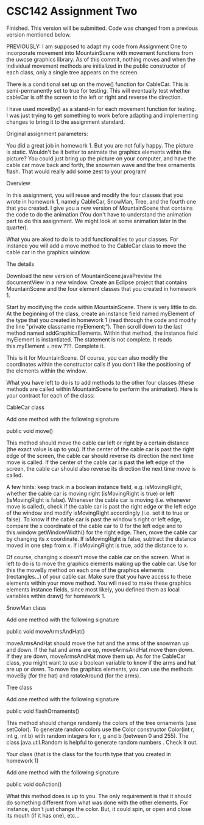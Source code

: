 # CSC142 Assignment Two

Finished.  This version will be submitted.  Code was changed from a previous version mentioned below.

PREVIOUSLY:
I am supposed to adapt my code from Assignment One to incorporate movement into MountainScene with movement functions from the uwcse graphics library.  As of this commit, nothing moves and when the individual movement methods are initialized in the public constructor of each class, only a single tree appears on the screen.

There is a conditional set up on the move() function for CableCar.  This is semi-permanently set to true for testing.  This will eventually test whether cableCar is off the screen to the left or right and reverse the direction.

I have used moveBy() as a stand-in for each movement function for testing.  I was just trying to get something to work before adapting and implementing changes to bring it to the assignment standard.

Original assignment parameters:

You did a great job in homework 1. But you are not fully happy. The picture is static. Wouldn't be it better to animate the graphics elements within the picture? You could just bring up the picture on your computer, and have the cable car move back and forth, the snowmen wave and the tree ornaments flash. That would really add some zest to your program!

Overview

In this assignment, you will reuse and modify the four classes that you wrote in homework 1, namely CableCar, SnowMan, Tree, and the fourth one that you created. I give you a new version of MountainScene that contains the code to do the animation (You don't have to understand the animation part to do this assignment. We might look at some animation later in the quarter).

What you are aked to do is to add functionalities to your classes. For instance you will add a move method to the CableCar class to move the cable car in the graphics window.

 

The details

Download the new version of MountainScene.javaPreview the documentView in a new window. Create an Eclipse project that contains MountainScene and the four element classes that you created in homework 1.

Start by modifying the code within MountainScene. There is very little to do. At the beginning of the class, create an instance field named myElement of the type that you created in homework 1 (read through the code and modify the line "private classname myElement;"). Then scroll down to the last method named addGraphicsElements. Within that method, the instance field myElement is instantiated. The statement is not complete. It reads this.myElement = new ???. Complete it.

This is it for MountainScene. Of course, you can also modify the coordinates within the constructor calls if you don't like the positioning of the elements within the window.

What you have left to do is to add methods to the other four classes (these methods are called within MountainScene to perform the animation). Here is your contract for each of the class:

CableCar class

Add one method with the following signature

public void move()

This method should move the cable car left or right by a certain distance (the exact value is up to you). If the center of the cable car is past the right edge of the screen, the cable car should reverse its direction the next time move is called. If the center of the cable car is past the left edge of the screen, the cable car should also reverse its direction the next time move is called.

A few hints: keep track in a boolean instance field, e.g. isMovingRight, whether the cable car is moving right (isMovingRight is true) or left (isMovingRight is false). Whenever the cable car is moving (i.e. whenever move is called), check if the cable car is past the right edge or the left edge of the window and modify isMovingRight accordingly (i.e. set it to true or false). To know if the cable car is past the window's right or left edge, compare the x coordinate of the cable car to 0 for the left edge and to this.window.getWindowWidth() for the right edge. Then, move the cable car by changing its x coordinate. If isMovingRight is false, subtract the distance moved in one step from x. If isMovingRight is true, add the distance to x.

Of course, changing x doesn't move the cable car on the screen. What is left to do is to move the graphics elements making up the cable car. Use for this the moveBy method on each one of the graphics elements (rectangles...) of your cable car. Make sure that you have access to these elements within your move method. You will need to make these graphics elements instance fields, since most likely, you defined them as local variables within draw() for homework 1.

 

SnowMan class

Add one method with the following signature

public void moveArmsAndHat()


moveArmsAndHat should move the hat and the arms of the snowman up and down. If the hat and arms are up, moveArmsAndHat move them down. If they are down, moveArmsAndHat move them up. As for the CableCar class, you might want to use a boolean variable to know if the arms and hat are up or down. To move the graphics elements, you can use the methods moveBy (for the hat) and rotateAround (for the arms).


Tree class

Add one method with the following signature

public void flashOrnaments()

This method should change randomly the colors of the tree ornaments (use setColor). To generate random colors use the Color constructor Color(int r, int g, int b) with random integers for r, g and b (between 0 and 255). The class java.util.Random is helpful to generate random numbers . Check it out.

 

Your class (that is the class for the fourth type that you created in homework 1)

Add one method with the following signature

public void doAction()

What this method does is up to you. The only requirement is that it should do something different from what was done with the other elements. For instance, don't just change the color. But, it could spin, or open and close its mouth (if it has one), etc...

